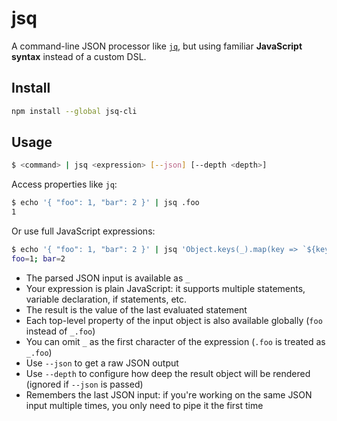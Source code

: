 # jsq

A command-line JSON processor like [`jq`](https://stedolan.github.io/jq/), but using familiar **JavaScript syntax** instead of a custom DSL.

## Install

```bash
npm install --global jsq-cli
```

## Usage

```bash
$ <command> | jsq <expression> [--json] [--depth <depth>]
```

Access properties like `jq`:
```bash
$ echo '{ "foo": 1, "bar": 2 }' | jsq .foo
1
```

Or use full JavaScript expressions:
```bash
$ echo '{ "foo": 1, "bar": 2 }' | jsq 'Object.keys(_).map(key => `${key}=${_[key]}`).join("; ")'
foo=1; bar=2
```

- The parsed JSON input is available as `_`
- Your expression is plain JavaScript: it supports multiple statements, variable declaration, if statements, etc.
- The result is the value of the last evaluated statement
- Each top-level property of the input object is also available globally (`foo` instead of `_.foo`)
- You can omit `_` as the first character of the expression (`.foo` is treated as `_.foo`)
- Use `--json` to get a raw JSON output
- Use `--depth` to configure how deep the result object will be rendered (ignored if `--json` is passed)
- Remembers the last JSON input: if you're working on the same JSON input multiple times, you only need to pipe it the first time
